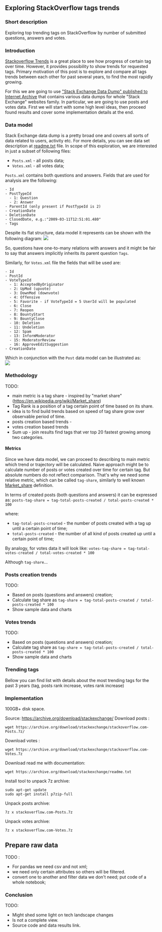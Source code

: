 ## Exploring StackOverflow tags trends

### Short description
Exploring top trending tags on StackOverflow by number of submitted questions, answers and votes.

### Introduction
[Stackoverflow Trends](https://insights.stackoverflow.com/trends) is a great place to see how progress of certain tag
over time. However, it provides possibility to show trends for requested tags. Primary motivation of this post is to
explore and compare all tags trends between each other for past several years, to find the most rapidly growing.

For this we are going to use ["Stack Exchange Data Dump" published to Internet Archive](https://archive.org/details/stackexchange)
that contains various data dumps for whole "Stack Exchange" websites family. In particular, we are going to use posts and votes data.
First we will start with some high level ideas, then proceed found results and cover some implementation details at the end.   

### Data model
Stack Exchange data dump is a pretty broad one and covers all sorts of data related to users, activity etc. 
For more details, you can see data set description at [readme.txt](https://ia904700.us.archive.org/6/items/stackexchange/readme.txt) file.
In scope of this exploration, we are interested in just a subset of following files:
- `Posts.xml` - all posts data;
- `Votes.xml` - all votes data;

`Posts.xml` contains both questions and answers. Fields that are used for analysis are the following:   
```
- Id 
- PostTypeId
  - 1: Question
  - 2: Answer
- ParentId (only present if PostTypeId is 2)
- CreationDate 
- DeletionDate
- ClosedDate, e.g.:"2009-03-11T12:51:01.480" 
- Tags
```
Despite its flat structure, data model it represents can be shown with the following diagram:
![](images/1_question_answer_model.png)

So, questions have one-to-many relations with answers and it might be fair to say that answers implicitly inherits 
its parent question `Tags`. 

Similarly, for `Votes.xml` file the fields that will be used are:
``` 
- Id 
- PostId 
- VoteTypeId
  - 1: AcceptedByOriginator
  - 2: UpMod (upvote)
  - 3: DownMod (downvote)
  - 4: Offensive
  - 5: Favorite - if VoteTypeId = 5 UserId will be populated
  - 6: Close
  - 7: Reopen
  - 8: BountyStart
  - 9: BountyClose
  - 10: Deletion
  - 11: Undeletion
  - 12: Spam
  - 13: InformModerator
  - 15: ModeratorReview
  - 16: ApproveEditSuggestion
- CreationDate
```
Which in conjunction with the `Post` data model can be illustrated as:  
![](images/2_post_vote_model.png)

### Methodology
TODO:
- main metric is a tag share - inspired by "market share" (https://en.wikipedia.org/wiki/Market_share)
- Tag Rank is a position of a tag certain point of time based on its share. 
- idea is to find build trends based on speed of tag share grow over observable period of time.
- posts creation based trends - 
- votes creation based trends
- Sum up - join results find tags that ver top 20 fastest growing among two categories. 

#### Metrics
Since we have data model, we can proceed to describing to main metric which trend or trajectory will be calculated.
Naive approach might be to calculate number of posts or votes created over time for certain tag.
But absolute numbers do not reflect comparison. That's why we need some relative metric, which can be called `tag-share`,
similarly to well known [Market_share](https://en.wikipedia.org/wiki/Market_share) definition.

In terms of created posts (both questions and answers) it can be expressed as:
`posts-tag-share = tag-total-posts-created / total-posts-created * 100`

where: 
- `tag-total-posts-created` - the number of posts created with a tag up until a certain point of time;
- `total-posts-created` - the number of all kind of posts created up until a certain point of time;

By analogy, for votes data it will look like:
`votes-tag-share = tag-total-votes-created / total-votes-created * 100`

Although `tag-share`... 


### Posts creation trends
TODO:
- Based on posts (questions and answers) creation;
- Calculate tag share as `tag-share = tag-total-posts-created / total-posts-created * 100`
- Show sample data and charts 

### Votes trends
TODO:
- Based on posts (questions and answers) creation;
- Calculate tag share as `tag-share = tag-total-posts-created / total-posts-created * 100`
- Show sample data and charts 

### Trending tags
Bellow you can find list with details about the most trending tags for the past 3 years (tag, posts rank increase, votes rank increase)

### Implementation

100GB+ disk space.

Source: https://archive.org/download/stackexchange/
Download posts :
```shell
wget https://archive.org/download/stackexchange/stackoverflow.com-Posts.7z/
```

Download votes :
```shell
wget https://archive.org/download/stackexchange/stackoverflow.com-Votes.7z
```

Download read me with documentation:
```shell
wget https://archive.org/download/stackexchange/readme.txt
```

Install tool to unpack 7z archive:
```shell
sudo apt-get update
sudo apt-get install p7zip-full
```

Unpack posts archive:
```shell
7z x stackoverflow.com-Posts.7z
```

Unpack votes archive:
```shell
7z x stackoverflow.com-Votes.7z
```

## Prepare raw data
TODO :
- For pandas we need csv and not xml;
- we need only certain attributes so others will be filtered.
- convert one to another and filter data we don't need;
  put code of a whole notebook;

### Conclusion
TODO:
- Might shed some light on tech landscape changes
- Is not a complete view.
- Source code and data results link.